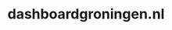 ---
layout: post
title:  "dashboardgroningen.nl"
internal_url:  "/dutchgov/dashboardgroningen.nl.html"
subdomains_count: 5
all_subdomains_count: 5
urls_count: 5
ssl_rank: 0
http_rank: 55
url_link: /data/dashboardgroningen.nl/urls.txt
all_subdomains_link: /data/dashboardgroningen.nl/all_subdomains.txt
subdomains_link: /data/dashboardgroningen.nl/subdomains.txt
categories: dutchgov
---